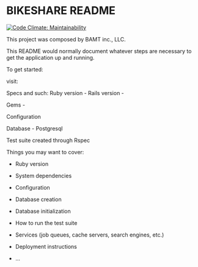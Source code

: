 # BIKESHARE README

[![Code Climate: Maintainability](https://api.codeclimate.com/v1/badges/a99a88d28ad37a79dbf6/maintainability)](https://codeclimate.com/github/bghalami/bikeshare/maintainability)

This project was composed by BAMT inc., LLC.

This README would normally document whatever steps are necessary to get the
application up and running.

To get started:

visit: 

Specs and such:
Ruby version -
Rails version -

Gems -


Configuration

Database - Postgresql

Test suite created through Rspec


Things you may want to cover:

* Ruby version

* System dependencies

* Configuration

* Database creation

* Database initialization

* How to run the test suite

* Services (job queues, cache servers, search engines, etc.)

* Deployment instructions

* ...
